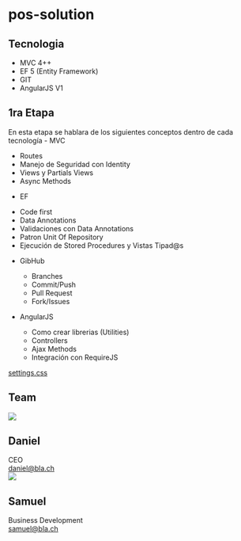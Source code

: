 # pos-solution
<h2>Tecnologia</h2>
</div>

- MVC  4++ 
- EF 5 (Entity Framework)
- GIT
- AngularJS V1

<h2>1ra Etapa</h2>
En esta etapa se hablara de los siguientes conceptos dentro de cada tecnología
 - MVC 
   <ul>
    <li>Routes</li>
    <li>Manejo de Seguridad con Identity</li>
    <li>Views y Partials Views</li>
    <li>Async Methods</li>
  </ul>

 - EF
  <ul>
    <li>Code first</li>
    <li>Data Annotations</li>
    <li>Validaciones con Data Annotations</li>
    <li>Patron Unit Of Repository</li>
    <li>Ejecución de Stored Procedures y Vistas Tipad@s</li>
  </ul>

- GibHub
  <ul>
    <li>Branches</li>
    <li>Commit/Push</li>
    <li>Pull Request</li>
    <li>Fork/Issues</li>
  </ul>

- AngularJS
  <ul>
    <li>Como crear librerias (Utilities)</li>
    <li>Controllers</li>
    <li>Ajax Methods</li>
    <li>Integración con RequireJS</li>
  </ul>

[settings.css](https://github.com/angelfeliz/pos-solution/blob/Dev/presentation.css)
<h2>Team</h2>

<div class="container">
	<div class="row">
        <div class="col-sm-6">
            <div class="business-card">
                <div class="media">
                    <div class="media-left">
                        <img class="media-object img-circle profile-img" src="http://s3.amazonaws.com/37assets/svn/765-default-avatar.png">
                    </div>
                    <div class="media-body">
                        <h2 class="media-heading">Daniel</h2>
                        <div class="job">CEO</div>
                        <div class="mail"><a href="mailto:daniel@bla.ch">daniel@bla.ch</a> </div>
                    </div>
                </div>
            </div>
        </div>
        <div class="col-sm-6">
            <div class="business-card">
                <div class="media">
                    <div class="media-left">
                        <img class="media-object img-circle profile-img" src="http://s3.amazonaws.com/37assets/svn/765-default-avatar.png">
                    </div>
                    <div class="media-body">
                        <h2 class="media-heading">Samuel</h2>
                        <div class="job">Business Development</div>
                        <div class="mail"><a href="mailto:samuel@bla.ch">samuel@bla.ch</a> </div>
                    </div>
                </div>
            </div>
        </div>
	</div>
</div>
